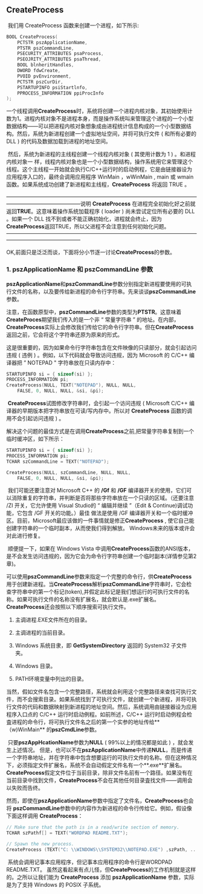 ## CreateProcess

​		我们用 CreateProcess 函数来创建一个进程，如下所示:

```C
BOOL CreateProcess(
    PCTSTR pszApplicationName,
    PTSTR pszCommandLine,
    PSECURITY_ATTRIBUTES psaProcess,
    PSEOJRITY_ATTRIBUTES psaThread,
    BOOL blnheritHandles,
    DWORD fdwCreate,
    PVOID pvEnvironment,
    PCTSTR pszCurDir,
    PSTARTUPINFO psiStartlnfo,
    PPROCESS_INFORMATION ppiProcInfo
);
```

​		一个线程调用**CreateProcess**时，系统将创建一个进程内核对象，其初始使用计数为1。进程内核对象不是进程本身，而是操作系统叫来管理这个进程的一个小型数据结构——可以把进程内核对象想象成由进程统计信息构成的一个小型数据结构。然后，系统为新进程创建一个虚拟地址空间，并将可执行文件 ( 和所有必要的 DLL ) 的代码及数据加载到进程的地址空间。

​		然后，系统为新进程的主线程创建一个线程内核对象 ( 其使用计数为 1 ) 。和进程内核对象一 样，线程内核对象也是一个小型数据结构，操作系统用它来管理这个线程。这个主线程一开始就会执行C/C++运行时的启动例程，它是由链接器设为应用程序入口的，最终会调用应用程序 WinMain ，wWinMain , main 或 wmain 函数。如果系统成功创建了新进程和主线程，**CreateProcess** 将返回 TRUE 。

——————————————————————————————————————————————————说明	**CreateProcess** 在进程完全初始化好之前就返回**TRUE**。这意味着操作系统加载程序 ( loader ) 尚未尝试定位所有必要的 DLL 。如果一个 DLL 找不到或者不能正确初始化，进程就会终止，因为**CreateProcess**返回TRUE，所以父进程不会注意到任何初始化问题。——————————————————————————————————————————————————

OK,前面只是泛泛而谈，下面将分小节逐一讨论**CreateProcess**的参数。





### 1. pszApplicationName 和 pszCommandLine 参数

​		**pszApplicationName**和**pszCommandLine**参数分别指定新进程要使用的可执行文件的名称，以及要传给新进程的命令行字符串。先来谈谈**pszCommandLine**参数。

​		注意，在函数原型中，**pszCommandLine**参数的类型为**PTSTR**。这意味着**CreateProces**期望我们传入的是一个非 “ 常量字符串 ” 的地址。在内部，**CreateProcess**实际上会修改我们传给它的命令行字符串。但在**CreateProcess**返回之前，它会将这个字符串还原为原来的形式。

​		这是很重要的，因为如果命令行字符串包含在文件映像的只读部分，就会引起访问违规 ( 违例 ) 。例如，以下代码就会导致访问违规，因为 Microsoft 的 C/C++ 编译器把 ” NOTEPAD " 字符串放在只读内存中：

```c
STARTUPINFO si = { sizeof(si) };
PROCESS_INFORMATION pi;
CreateProcess(NULL, TEXT("NOTEPAD"), NULL, NULL,
	FALSE, 0, NULL, NULL, &si, &pi);
```

​		**CreateProcess**试图修改字符串时，会引起一个访问违规 ( Microsoft C/C++ 编译器的早期版本把字符串放在可读/写内存中。所以对 **CreateProcess** 函数的调用不会引起访问违规 ) 。

​		解决这个问题的最佳方式是在调用**CreateProcess**之前,把常量字符串复制到一个临时缓冲区，如下所示：

```c
STARTUPINFO si = { sizeof(si) };
PROCESS_INFORMATION pi;
TCHAR szCommandLine = TEXT("NOTEPAD");

CreateProcess(NULL, szCommandLine, NULL, NULL,
	FALSE, 0, NULL, NULL, &si, &pi);
```

​		我们可能还要注意对 Microsoft C++ 的 **/Gf** 和 **/GF** 编译器开关的使用，它们可以消除重复的字符串，并判断是否将那些字符串放在一个只读的区域。（还要注意 /ZI 开关，它允许使用 Visual Studio的 “ 编辑并继续 ”（Edit & Continue)调试功能，它包含 /GF 开关的功能。）最佳 做法是使用 /GF 编译器开关和一个临时缓冲区。目前，Microsoft最应该做的一件事情就是修正**CreateProcess** , 使它自己能创建字符串的一个临时副本，从而使我们得到解放。 Windows未来的版本或许会对此进行修复。

​		顺便提一下，如果在 Windows Vista 中调用**CreateProcess**函数的ANSI版本，是不会发生访问违规的，因为它会为命令行字符串创建一个临时副本(详情参见第2章)。

​		可以使用**pszCommandLine**参数来指定一个完整的命令行，供**CreateProcess**用于创建新进程。当**CreateProcess**解析**pszCommandLine**字符串时，它会检查字符串中的第一个标记(token),并假定此标记是我们想运行的可执行文件的名称。如果可执行文件的名称没有扩展名，就会默认是.exe扩展名。**CreateProcess**还会按照以下顺序搜索可执行文件。

1. 主调进程.EXE文件所在的目录。

2. 主调进程的当前目录。

3. Windows 系统目隶，即 **GetSystemDirectory** 返回的 System32 子文件夹。

4. Windows 目录。

5. PATH环境变量中列出的目录。

​        当然，假如文件名包含一个完整路径，系统就会利用这个完整路径来查找可执行文件，而不会搜索目录。如果系统找到了可执行文件，就创建一个新进程，并将可执行文件的代码和数据映射到新进程的地址空间。然后，系统调用由链接器设为应用程序入口点的 C/C++ 运行时启动例程。如前所述，C/C++ 运行时启动例程会检査进程的命令行，将可执行文件名之后的第一个实参的地址传给**（w)WinMain** 的**pszCmdLine**参数。

​		只要**pszAppHcationName**参数为**NULL** ( 99%以上的情况都是如此 ) ，就会发生上述情况。 但是，也可以不在**pszApplicationName**中传递**NULL**，而是传递一个字符串地址，并在字符串中包含想要运行的可执行文件的名称。但在这种情况下，必须指定文件扩展名，系统不会自动假定文件名有一个**.exe**扩展名。**CreateProcess**假定文件位于当前目录，除非文件名前有一个路径。如果没有在当前目录中找到文件，**CreateProcess**不会在其他任何目录査找文件——调用会以失败而告终。

​		然而，即使在**pszApplicationName**参数中指定了文件名，**CreateProcess**也会将 **pszCommandLine**参数中的内容作为新进程的命令行传给它。例如，假设像下面这样调用 **CreateProcess**：

```c
// Make sure that the path is in a read/write section of memory.
TCHAR szPathf[] = TEXT("WORDPAD README.TXT");

// Spawn the new process.
CreateProcess (TEXT("C: \\WINDOWS\\SYSTEM32\\NOTEPAD.EXE") ,szPath, .. .);
```

​		系统会调用记事本应用程序，但记事本应用程序的命令行是WORDPAD README.TXT。 虽然这看起来有点儿怪，但**CreateProcess**的工作机制就是这样的。之所以让我们能为 **CreateProcess** 添加 **pszApplicationName** 参数，实际是为了支持 Windows 的 POSIX 子系统。






